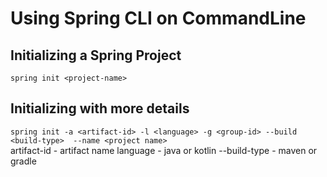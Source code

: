 # Using Spring CLI on CommandLine

## Initializing a Spring Project
`spring init <project-name>`  

## Initializing with more details 
`spring init -a <artifact-id> -l <language> -g <group-id> --build <build-type>  --name <project name>`  
artifact-id - artifact name 
language - java or kotlin
--build-type - maven or gradle
